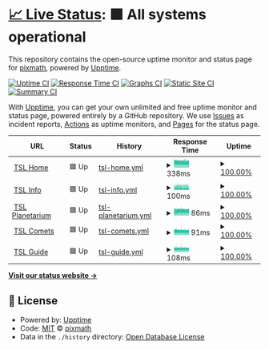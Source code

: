 # [📈 Live Status](https://pixmath.github.io/upptime): <!--live status--> **🟩 All systems operational**

This repository contains the open-source uptime monitor and status page for [pixmath](https://pixmath.github.io/upptime), powered by [Upptime](https://github.com/upptime/upptime).

[![Uptime CI](https://github.com/pixmath/upptime/workflows/Uptime%20CI/badge.svg)](https://github.com/pixmath/upptime/actions?query=workflow%3A%22Uptime+CI%22)
[![Response Time CI](https://github.com/pixmath/upptime/workflows/Response%20Time%20CI/badge.svg)](https://github.com/pixmath/upptime/actions?query=workflow%3A%22Response+Time+CI%22)
[![Graphs CI](https://github.com/pixmath/upptime/workflows/Graphs%20CI/badge.svg)](https://github.com/pixmath/upptime/actions?query=workflow%3A%22Graphs+CI%22)
[![Static Site CI](https://github.com/pixmath/upptime/workflows/Static%20Site%20CI/badge.svg)](https://github.com/pixmath/upptime/actions?query=workflow%3A%22Static+Site+CI%22)
[![Summary CI](https://github.com/pixmath/upptime/workflows/Summary%20CI/badge.svg)](https://github.com/pixmath/upptime/actions?query=workflow%3A%22Summary+CI%22)

With [Upptime](https://upptime.js.org), you can get your own unlimited and free uptime monitor and status page, powered entirely by a GitHub repository. We use [Issues](https://github.com/pixmath/upptime/issues) as incident reports, [Actions](https://github.com/pixmath/upptime/actions) as uptime monitors, and [Pages](https://pixmath.github.io/upptime) for the status page.

<!--start: status pages-->
<!-- This summary is generated by Upptime (https://github.com/upptime/upptime) -->
<!-- Do not edit this manually, your changes will be overwritten -->
<!-- prettier-ignore -->
| URL | Status | History | Response Time | Uptime |
| --- | ------ | ------- | ------------- | ------ |
| <img alt="" src="https://icons.duckduckgo.com/ip3/theskylive.com.ico" height="13"> [TSL Home](https://theskylive.com) | 🟩 Up | [tsl-home.yml](https://github.com/pixmath/upptime/commits/HEAD/history/tsl-home.yml) | <details><summary><img alt="Response time graph" src="./graphs/tsl-home/response-time-week.png" height="20"> 338ms</summary><br><a href="https://pixmath.github.io/upptime/history/tsl-home"><img alt="Response time 352" src="https://img.shields.io/endpoint?url=https%3A%2F%2Fraw.githubusercontent.com%2Fpixmath%2Fupptime%2FHEAD%2Fapi%2Ftsl-home%2Fresponse-time.json"></a><br><a href="https://pixmath.github.io/upptime/history/tsl-home"><img alt="24-hour response time 330" src="https://img.shields.io/endpoint?url=https%3A%2F%2Fraw.githubusercontent.com%2Fpixmath%2Fupptime%2FHEAD%2Fapi%2Ftsl-home%2Fresponse-time-day.json"></a><br><a href="https://pixmath.github.io/upptime/history/tsl-home"><img alt="7-day response time 338" src="https://img.shields.io/endpoint?url=https%3A%2F%2Fraw.githubusercontent.com%2Fpixmath%2Fupptime%2FHEAD%2Fapi%2Ftsl-home%2Fresponse-time-week.json"></a><br><a href="https://pixmath.github.io/upptime/history/tsl-home"><img alt="30-day response time 352" src="https://img.shields.io/endpoint?url=https%3A%2F%2Fraw.githubusercontent.com%2Fpixmath%2Fupptime%2FHEAD%2Fapi%2Ftsl-home%2Fresponse-time-month.json"></a><br><a href="https://pixmath.github.io/upptime/history/tsl-home"><img alt="1-year response time 352" src="https://img.shields.io/endpoint?url=https%3A%2F%2Fraw.githubusercontent.com%2Fpixmath%2Fupptime%2FHEAD%2Fapi%2Ftsl-home%2Fresponse-time-year.json"></a></details> | <details><summary><a href="https://pixmath.github.io/upptime/history/tsl-home">100.00%</a></summary><a href="https://pixmath.github.io/upptime/history/tsl-home"><img alt="All-time uptime 100.00%" src="https://img.shields.io/endpoint?url=https%3A%2F%2Fraw.githubusercontent.com%2Fpixmath%2Fupptime%2FHEAD%2Fapi%2Ftsl-home%2Fuptime.json"></a><br><a href="https://pixmath.github.io/upptime/history/tsl-home"><img alt="24-hour uptime 100.00%" src="https://img.shields.io/endpoint?url=https%3A%2F%2Fraw.githubusercontent.com%2Fpixmath%2Fupptime%2FHEAD%2Fapi%2Ftsl-home%2Fuptime-day.json"></a><br><a href="https://pixmath.github.io/upptime/history/tsl-home"><img alt="7-day uptime 100.00%" src="https://img.shields.io/endpoint?url=https%3A%2F%2Fraw.githubusercontent.com%2Fpixmath%2Fupptime%2FHEAD%2Fapi%2Ftsl-home%2Fuptime-week.json"></a><br><a href="https://pixmath.github.io/upptime/history/tsl-home"><img alt="30-day uptime 100.00%" src="https://img.shields.io/endpoint?url=https%3A%2F%2Fraw.githubusercontent.com%2Fpixmath%2Fupptime%2FHEAD%2Fapi%2Ftsl-home%2Fuptime-month.json"></a><br><a href="https://pixmath.github.io/upptime/history/tsl-home"><img alt="1-year uptime 100.00%" src="https://img.shields.io/endpoint?url=https%3A%2F%2Fraw.githubusercontent.com%2Fpixmath%2Fupptime%2FHEAD%2Fapi%2Ftsl-home%2Fuptime-year.json"></a></details>
| <img alt="" src="https://icons.duckduckgo.com/ip3/theskylive.com.ico" height="13"> [TSL Info](https://theskylive.com/jupiter-info) | 🟩 Up | [tsl-info.yml](https://github.com/pixmath/upptime/commits/HEAD/history/tsl-info.yml) | <details><summary><img alt="Response time graph" src="./graphs/tsl-info/response-time-week.png" height="20"> 100ms</summary><br><a href="https://pixmath.github.io/upptime/history/tsl-info"><img alt="Response time 93" src="https://img.shields.io/endpoint?url=https%3A%2F%2Fraw.githubusercontent.com%2Fpixmath%2Fupptime%2FHEAD%2Fapi%2Ftsl-info%2Fresponse-time.json"></a><br><a href="https://pixmath.github.io/upptime/history/tsl-info"><img alt="24-hour response time 93" src="https://img.shields.io/endpoint?url=https%3A%2F%2Fraw.githubusercontent.com%2Fpixmath%2Fupptime%2FHEAD%2Fapi%2Ftsl-info%2Fresponse-time-day.json"></a><br><a href="https://pixmath.github.io/upptime/history/tsl-info"><img alt="7-day response time 100" src="https://img.shields.io/endpoint?url=https%3A%2F%2Fraw.githubusercontent.com%2Fpixmath%2Fupptime%2FHEAD%2Fapi%2Ftsl-info%2Fresponse-time-week.json"></a><br><a href="https://pixmath.github.io/upptime/history/tsl-info"><img alt="30-day response time 93" src="https://img.shields.io/endpoint?url=https%3A%2F%2Fraw.githubusercontent.com%2Fpixmath%2Fupptime%2FHEAD%2Fapi%2Ftsl-info%2Fresponse-time-month.json"></a><br><a href="https://pixmath.github.io/upptime/history/tsl-info"><img alt="1-year response time 93" src="https://img.shields.io/endpoint?url=https%3A%2F%2Fraw.githubusercontent.com%2Fpixmath%2Fupptime%2FHEAD%2Fapi%2Ftsl-info%2Fresponse-time-year.json"></a></details> | <details><summary><a href="https://pixmath.github.io/upptime/history/tsl-info">100.00%</a></summary><a href="https://pixmath.github.io/upptime/history/tsl-info"><img alt="All-time uptime 100.00%" src="https://img.shields.io/endpoint?url=https%3A%2F%2Fraw.githubusercontent.com%2Fpixmath%2Fupptime%2FHEAD%2Fapi%2Ftsl-info%2Fuptime.json"></a><br><a href="https://pixmath.github.io/upptime/history/tsl-info"><img alt="24-hour uptime 100.00%" src="https://img.shields.io/endpoint?url=https%3A%2F%2Fraw.githubusercontent.com%2Fpixmath%2Fupptime%2FHEAD%2Fapi%2Ftsl-info%2Fuptime-day.json"></a><br><a href="https://pixmath.github.io/upptime/history/tsl-info"><img alt="7-day uptime 100.00%" src="https://img.shields.io/endpoint?url=https%3A%2F%2Fraw.githubusercontent.com%2Fpixmath%2Fupptime%2FHEAD%2Fapi%2Ftsl-info%2Fuptime-week.json"></a><br><a href="https://pixmath.github.io/upptime/history/tsl-info"><img alt="30-day uptime 100.00%" src="https://img.shields.io/endpoint?url=https%3A%2F%2Fraw.githubusercontent.com%2Fpixmath%2Fupptime%2FHEAD%2Fapi%2Ftsl-info%2Fuptime-month.json"></a><br><a href="https://pixmath.github.io/upptime/history/tsl-info"><img alt="1-year uptime 100.00%" src="https://img.shields.io/endpoint?url=https%3A%2F%2Fraw.githubusercontent.com%2Fpixmath%2Fupptime%2FHEAD%2Fapi%2Ftsl-info%2Fuptime-year.json"></a></details>
| <img alt="" src="https://icons.duckduckgo.com/ip3/theskylive.com.ico" height="13"> [TSL Planetarium](https://theskylive.com/planetarium?obj=jupiter) | 🟩 Up | [tsl-planetarium.yml](https://github.com/pixmath/upptime/commits/HEAD/history/tsl-planetarium.yml) | <details><summary><img alt="Response time graph" src="./graphs/tsl-planetarium/response-time-week.png" height="20"> 86ms</summary><br><a href="https://pixmath.github.io/upptime/history/tsl-planetarium"><img alt="Response time 74" src="https://img.shields.io/endpoint?url=https%3A%2F%2Fraw.githubusercontent.com%2Fpixmath%2Fupptime%2FHEAD%2Fapi%2Ftsl-planetarium%2Fresponse-time.json"></a><br><a href="https://pixmath.github.io/upptime/history/tsl-planetarium"><img alt="24-hour response time 88" src="https://img.shields.io/endpoint?url=https%3A%2F%2Fraw.githubusercontent.com%2Fpixmath%2Fupptime%2FHEAD%2Fapi%2Ftsl-planetarium%2Fresponse-time-day.json"></a><br><a href="https://pixmath.github.io/upptime/history/tsl-planetarium"><img alt="7-day response time 86" src="https://img.shields.io/endpoint?url=https%3A%2F%2Fraw.githubusercontent.com%2Fpixmath%2Fupptime%2FHEAD%2Fapi%2Ftsl-planetarium%2Fresponse-time-week.json"></a><br><a href="https://pixmath.github.io/upptime/history/tsl-planetarium"><img alt="30-day response time 74" src="https://img.shields.io/endpoint?url=https%3A%2F%2Fraw.githubusercontent.com%2Fpixmath%2Fupptime%2FHEAD%2Fapi%2Ftsl-planetarium%2Fresponse-time-month.json"></a><br><a href="https://pixmath.github.io/upptime/history/tsl-planetarium"><img alt="1-year response time 74" src="https://img.shields.io/endpoint?url=https%3A%2F%2Fraw.githubusercontent.com%2Fpixmath%2Fupptime%2FHEAD%2Fapi%2Ftsl-planetarium%2Fresponse-time-year.json"></a></details> | <details><summary><a href="https://pixmath.github.io/upptime/history/tsl-planetarium">100.00%</a></summary><a href="https://pixmath.github.io/upptime/history/tsl-planetarium"><img alt="All-time uptime 100.00%" src="https://img.shields.io/endpoint?url=https%3A%2F%2Fraw.githubusercontent.com%2Fpixmath%2Fupptime%2FHEAD%2Fapi%2Ftsl-planetarium%2Fuptime.json"></a><br><a href="https://pixmath.github.io/upptime/history/tsl-planetarium"><img alt="24-hour uptime 100.00%" src="https://img.shields.io/endpoint?url=https%3A%2F%2Fraw.githubusercontent.com%2Fpixmath%2Fupptime%2FHEAD%2Fapi%2Ftsl-planetarium%2Fuptime-day.json"></a><br><a href="https://pixmath.github.io/upptime/history/tsl-planetarium"><img alt="7-day uptime 100.00%" src="https://img.shields.io/endpoint?url=https%3A%2F%2Fraw.githubusercontent.com%2Fpixmath%2Fupptime%2FHEAD%2Fapi%2Ftsl-planetarium%2Fuptime-week.json"></a><br><a href="https://pixmath.github.io/upptime/history/tsl-planetarium"><img alt="30-day uptime 100.00%" src="https://img.shields.io/endpoint?url=https%3A%2F%2Fraw.githubusercontent.com%2Fpixmath%2Fupptime%2FHEAD%2Fapi%2Ftsl-planetarium%2Fuptime-month.json"></a><br><a href="https://pixmath.github.io/upptime/history/tsl-planetarium"><img alt="1-year uptime 100.00%" src="https://img.shields.io/endpoint?url=https%3A%2F%2Fraw.githubusercontent.com%2Fpixmath%2Fupptime%2FHEAD%2Fapi%2Ftsl-planetarium%2Fuptime-year.json"></a></details>
| <img alt="" src="https://icons.duckduckgo.com/ip3/theskylive.com.ico" height="13"> [TSL Comets](https://theskylive.com/comets) | 🟩 Up | [tsl-comets.yml](https://github.com/pixmath/upptime/commits/HEAD/history/tsl-comets.yml) | <details><summary><img alt="Response time graph" src="./graphs/tsl-comets/response-time-week.png" height="20"> 91ms</summary><br><a href="https://pixmath.github.io/upptime/history/tsl-comets"><img alt="Response time 94" src="https://img.shields.io/endpoint?url=https%3A%2F%2Fraw.githubusercontent.com%2Fpixmath%2Fupptime%2FHEAD%2Fapi%2Ftsl-comets%2Fresponse-time.json"></a><br><a href="https://pixmath.github.io/upptime/history/tsl-comets"><img alt="24-hour response time 89" src="https://img.shields.io/endpoint?url=https%3A%2F%2Fraw.githubusercontent.com%2Fpixmath%2Fupptime%2FHEAD%2Fapi%2Ftsl-comets%2Fresponse-time-day.json"></a><br><a href="https://pixmath.github.io/upptime/history/tsl-comets"><img alt="7-day response time 91" src="https://img.shields.io/endpoint?url=https%3A%2F%2Fraw.githubusercontent.com%2Fpixmath%2Fupptime%2FHEAD%2Fapi%2Ftsl-comets%2Fresponse-time-week.json"></a><br><a href="https://pixmath.github.io/upptime/history/tsl-comets"><img alt="30-day response time 94" src="https://img.shields.io/endpoint?url=https%3A%2F%2Fraw.githubusercontent.com%2Fpixmath%2Fupptime%2FHEAD%2Fapi%2Ftsl-comets%2Fresponse-time-month.json"></a><br><a href="https://pixmath.github.io/upptime/history/tsl-comets"><img alt="1-year response time 94" src="https://img.shields.io/endpoint?url=https%3A%2F%2Fraw.githubusercontent.com%2Fpixmath%2Fupptime%2FHEAD%2Fapi%2Ftsl-comets%2Fresponse-time-year.json"></a></details> | <details><summary><a href="https://pixmath.github.io/upptime/history/tsl-comets">100.00%</a></summary><a href="https://pixmath.github.io/upptime/history/tsl-comets"><img alt="All-time uptime 100.00%" src="https://img.shields.io/endpoint?url=https%3A%2F%2Fraw.githubusercontent.com%2Fpixmath%2Fupptime%2FHEAD%2Fapi%2Ftsl-comets%2Fuptime.json"></a><br><a href="https://pixmath.github.io/upptime/history/tsl-comets"><img alt="24-hour uptime 100.00%" src="https://img.shields.io/endpoint?url=https%3A%2F%2Fraw.githubusercontent.com%2Fpixmath%2Fupptime%2FHEAD%2Fapi%2Ftsl-comets%2Fuptime-day.json"></a><br><a href="https://pixmath.github.io/upptime/history/tsl-comets"><img alt="7-day uptime 100.00%" src="https://img.shields.io/endpoint?url=https%3A%2F%2Fraw.githubusercontent.com%2Fpixmath%2Fupptime%2FHEAD%2Fapi%2Ftsl-comets%2Fuptime-week.json"></a><br><a href="https://pixmath.github.io/upptime/history/tsl-comets"><img alt="30-day uptime 100.00%" src="https://img.shields.io/endpoint?url=https%3A%2F%2Fraw.githubusercontent.com%2Fpixmath%2Fupptime%2FHEAD%2Fapi%2Ftsl-comets%2Fuptime-month.json"></a><br><a href="https://pixmath.github.io/upptime/history/tsl-comets"><img alt="1-year uptime 100.00%" src="https://img.shields.io/endpoint?url=https%3A%2F%2Fraw.githubusercontent.com%2Fpixmath%2Fupptime%2FHEAD%2Fapi%2Ftsl-comets%2Fuptime-year.json"></a></details>
| <img alt="" src="https://icons.duckduckgo.com/ip3/theskylive.com.ico" height="13"> [TSL Guide](https://theskylive.com/guide) | 🟩 Up | [tsl-guide.yml](https://github.com/pixmath/upptime/commits/HEAD/history/tsl-guide.yml) | <details><summary><img alt="Response time graph" src="./graphs/tsl-guide/response-time-week.png" height="20"> 108ms</summary><br><a href="https://pixmath.github.io/upptime/history/tsl-guide"><img alt="Response time 111" src="https://img.shields.io/endpoint?url=https%3A%2F%2Fraw.githubusercontent.com%2Fpixmath%2Fupptime%2FHEAD%2Fapi%2Ftsl-guide%2Fresponse-time.json"></a><br><a href="https://pixmath.github.io/upptime/history/tsl-guide"><img alt="24-hour response time 106" src="https://img.shields.io/endpoint?url=https%3A%2F%2Fraw.githubusercontent.com%2Fpixmath%2Fupptime%2FHEAD%2Fapi%2Ftsl-guide%2Fresponse-time-day.json"></a><br><a href="https://pixmath.github.io/upptime/history/tsl-guide"><img alt="7-day response time 108" src="https://img.shields.io/endpoint?url=https%3A%2F%2Fraw.githubusercontent.com%2Fpixmath%2Fupptime%2FHEAD%2Fapi%2Ftsl-guide%2Fresponse-time-week.json"></a><br><a href="https://pixmath.github.io/upptime/history/tsl-guide"><img alt="30-day response time 111" src="https://img.shields.io/endpoint?url=https%3A%2F%2Fraw.githubusercontent.com%2Fpixmath%2Fupptime%2FHEAD%2Fapi%2Ftsl-guide%2Fresponse-time-month.json"></a><br><a href="https://pixmath.github.io/upptime/history/tsl-guide"><img alt="1-year response time 111" src="https://img.shields.io/endpoint?url=https%3A%2F%2Fraw.githubusercontent.com%2Fpixmath%2Fupptime%2FHEAD%2Fapi%2Ftsl-guide%2Fresponse-time-year.json"></a></details> | <details><summary><a href="https://pixmath.github.io/upptime/history/tsl-guide">100.00%</a></summary><a href="https://pixmath.github.io/upptime/history/tsl-guide"><img alt="All-time uptime 100.00%" src="https://img.shields.io/endpoint?url=https%3A%2F%2Fraw.githubusercontent.com%2Fpixmath%2Fupptime%2FHEAD%2Fapi%2Ftsl-guide%2Fuptime.json"></a><br><a href="https://pixmath.github.io/upptime/history/tsl-guide"><img alt="24-hour uptime 100.00%" src="https://img.shields.io/endpoint?url=https%3A%2F%2Fraw.githubusercontent.com%2Fpixmath%2Fupptime%2FHEAD%2Fapi%2Ftsl-guide%2Fuptime-day.json"></a><br><a href="https://pixmath.github.io/upptime/history/tsl-guide"><img alt="7-day uptime 100.00%" src="https://img.shields.io/endpoint?url=https%3A%2F%2Fraw.githubusercontent.com%2Fpixmath%2Fupptime%2FHEAD%2Fapi%2Ftsl-guide%2Fuptime-week.json"></a><br><a href="https://pixmath.github.io/upptime/history/tsl-guide"><img alt="30-day uptime 100.00%" src="https://img.shields.io/endpoint?url=https%3A%2F%2Fraw.githubusercontent.com%2Fpixmath%2Fupptime%2FHEAD%2Fapi%2Ftsl-guide%2Fuptime-month.json"></a><br><a href="https://pixmath.github.io/upptime/history/tsl-guide"><img alt="1-year uptime 100.00%" src="https://img.shields.io/endpoint?url=https%3A%2F%2Fraw.githubusercontent.com%2Fpixmath%2Fupptime%2FHEAD%2Fapi%2Ftsl-guide%2Fuptime-year.json"></a></details>

<!--end: status pages-->

[**Visit our status website →**](https://pixmath.github.io/upptime)

## 📄 License

- Powered by: [Upptime](https://github.com/upptime/upptime)
- Code: [MIT](./LICENSE) © [pixmath](https://pixmath.github.io/upptime)
- Data in the `./history` directory: [Open Database License](https://opendatacommons.org/licenses/odbl/1-0/)
